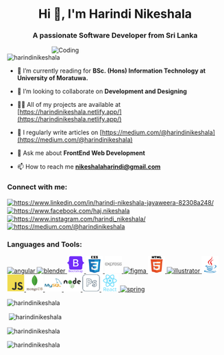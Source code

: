 
<h1 align="center">Hi 👋, I'm Harindi Nikeshala</h1>
<h3 align="center">A passionate Software Developer from Sri Lanka</h3>
<img align="right" alt="Coding" width="400" src="https://images.ctfassets.net/ooa29xqb8tix/J6KiaOqQyBtSa84hx6fuI/2cd1d475743a2a42c8643b2a69e88547/Advanced_React_Hooks_800x600_cover.png?w=400&q=50">

<p align="left"> <img src="https://komarev.com/ghpvc/?username=harindinikeshala&label=Profile%20views&color=0e75b6&style=flat" alt="harindinikeshala" /> </p>



- 🌱 I’m currently reading for **BSc. (Hons) Information Technology at University of Moratuwa.**

- 👯 I’m looking to collaborate on **Development and Designing**

- 👨‍💻 All of my projects are available at [https://harindinikeshala.netlify.app/](https://harindinikeshala.netlify.app/)

- 📝 I regularly write articles on [https://medium.com/@harindinikeshala](https://medium.com/@harindinikeshala)

- 💬 Ask me about **FrontEnd Web Development**

- 📫 How to reach me **nikeshalaharindi@gmail.com**

<h3 align="left">Connect with me:</h3>
<p align="left">
<a href="https://linkedin.com/in/https://www.linkedin.com/in/harindi-nikeshala-jayaweera-82308a248/" target="blank"><img align="center" src="https://raw.githubusercontent.com/rahuldkjain/github-profile-readme-generator/master/src/images/icons/Social/linked-in-alt.svg" alt="https://www.linkedin.com/in/harindi-nikeshala-jayaweera-82308a248/" height="30" width="40" /></a>
<a href="https://fb.com/https://www.facebook.com/haj.nikeshala" target="blank"><img align="center" src="https://raw.githubusercontent.com/rahuldkjain/github-profile-readme-generator/master/src/images/icons/Social/facebook.svg" alt="https://www.facebook.com/haj.nikeshala" height="30" width="40" /></a>
<a href="https://instagram.com/https://www.instagram.com/harindi_nikeshala/" target="blank"><img align="center" src="https://raw.githubusercontent.com/rahuldkjain/github-profile-readme-generator/master/src/images/icons/Social/instagram.svg" alt="https://www.instagram.com/harindi_nikeshala/" height="30" width="40" /></a>
<a href="https://medium.com/https://medium.com/@harindinikeshala" target="blank"><img align="center" src="https://raw.githubusercontent.com/rahuldkjain/github-profile-readme-generator/master/src/images/icons/Social/medium.svg" alt="https://medium.com/@harindinikeshala" height="30" width="40" /></a>
</p>

<h3 align="left">Languages and Tools:</h3>
<p align="left"> <a href="https://angular.io" target="_blank" rel="noreferrer"> <img src="https://angular.io/assets/images/logos/angular/angular.svg" alt="angular" width="40" height="40"/> </a> <a href="https://www.blender.org/" target="_blank" rel="noreferrer"> <img src="https://download.blender.org/branding/community/blender_community_badge_white.svg" alt="blender" width="40" height="40"/> </a> <a href="https://getbootstrap.com" target="_blank" rel="noreferrer"> <img src="https://raw.githubusercontent.com/devicons/devicon/master/icons/bootstrap/bootstrap-plain-wordmark.svg" alt="bootstrap" width="40" height="40"/> </a> <a href="https://www.w3schools.com/css/" target="_blank" rel="noreferrer"> <img src="https://raw.githubusercontent.com/devicons/devicon/master/icons/css3/css3-original-wordmark.svg" alt="css3" width="40" height="40"/> </a> <a href="https://expressjs.com" target="_blank" rel="noreferrer"> <img src="https://raw.githubusercontent.com/devicons/devicon/master/icons/express/express-original-wordmark.svg" alt="express" width="40" height="40"/> </a> <a href="https://www.figma.com/" target="_blank" rel="noreferrer"> <img src="https://www.vectorlogo.zone/logos/figma/figma-icon.svg" alt="figma" width="40" height="40"/> </a> <a href="https://www.w3.org/html/" target="_blank" rel="noreferrer"> <img src="https://raw.githubusercontent.com/devicons/devicon/master/icons/html5/html5-original-wordmark.svg" alt="html5" width="40" height="40"/> </a> <a href="https://www.adobe.com/in/products/illustrator.html" target="_blank" rel="noreferrer"> <img src="https://www.vectorlogo.zone/logos/adobe_illustrator/adobe_illustrator-icon.svg" alt="illustrator" width="40" height="40"/> </a> <a href="https://www.java.com" target="_blank" rel="noreferrer"> <img src="https://raw.githubusercontent.com/devicons/devicon/master/icons/java/java-original.svg" alt="java" width="40" height="40"/> </a> <a href="https://developer.mozilla.org/en-US/docs/Web/JavaScript" target="_blank" rel="noreferrer"> <img src="https://raw.githubusercontent.com/devicons/devicon/master/icons/javascript/javascript-original.svg" alt="javascript" width="40" height="40"/> </a> <a href="https://www.mongodb.com/" target="_blank" rel="noreferrer"> <img src="https://raw.githubusercontent.com/devicons/devicon/master/icons/mongodb/mongodb-original-wordmark.svg" alt="mongodb" width="40" height="40"/> </a> <a href="https://www.mysql.com/" target="_blank" rel="noreferrer"> <img src="https://raw.githubusercontent.com/devicons/devicon/master/icons/mysql/mysql-original-wordmark.svg" alt="mysql" width="40" height="40"/> </a> <a href="https://nodejs.org" target="_blank" rel="noreferrer"> <img src="https://raw.githubusercontent.com/devicons/devicon/master/icons/nodejs/nodejs-original-wordmark.svg" alt="nodejs" width="40" height="40"/> </a> <a href="https://www.photoshop.com/en" target="_blank" rel="noreferrer"> <img src="https://raw.githubusercontent.com/devicons/devicon/master/icons/photoshop/photoshop-line.svg" alt="photoshop" width="40" height="40"/> </a> <a href="https://reactjs.org/" target="_blank" rel="noreferrer"> <img src="https://raw.githubusercontent.com/devicons/devicon/master/icons/react/react-original-wordmark.svg" alt="react" width="40" height="40"/> </a> <a href="https://spring.io/" target="_blank" rel="noreferrer"> <img src="https://www.vectorlogo.zone/logos/springio/springio-icon.svg" alt="spring" width="40" height="40"/> </a> </p>

<p><img align="center" src="https://github-readme-stats.vercel.app/api/top-langs?username=harindinikeshala&show_icons=true&locale=en&layout=compact&theme=gruvbox&hide_border=true" alt="harindinikeshala" /></p>

<p>&nbsp;<img align="center" src="https://github-readme-stats.vercel.app/api?username=harindinikeshala&show_icons=true&locale=en&theme=gruvbox&hide_border=true" alt="harindinikeshala" /></p>

<p><img align="center" src="https://github-readme-streak-stats.herokuapp.com/?user=harindinikeshala&&theme=gruvbox&hide_border=true" alt="harindinikeshala" /></p>

<p><img align="center" src="https://github-contributor-stats.vercel.app/api?username=harindinikeshala&limit=5&theme=gruvbox&hide_border=true&combine_all_yearly_contributions=true" alt="harindinikeshala" /></p>
